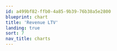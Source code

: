 ```yaml
---
id: a499bf82-ffb0-4a85-9b39-76b38a5e2800
blueprint: chart
title: 'Revenue LTV'
landing: true
sort: 7
nav_title: charts
---
```

